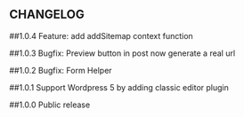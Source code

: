 CHANGELOG
---------

##1.0.4
Feature: add addSitemap context function

##1.0.3
Bugfix: Preview button in post now generate a real url

##1.0.2
Bugfix: Form Helper

##1.0.1
Support Wordpress 5 by adding classic editor plugin

##1.0.0
Public release
